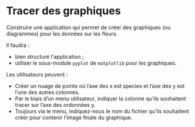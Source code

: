# **Tracer des graphiques**

Construire une application qui permet de créer des graphiques (ou diagrammes) pour les données sur les fleurs.  

Il faudra :
* bien structuré l'application ;
* utiliser le sous-module `pyplot` de `matplotlib` pour les graphiques.

Les utilisateurs peuvent :
* Créer un nuage de points où l’axe des x est species et l’axe des y est l’une des autres colonnes.
* Par le biais d’un menu utilisateur, indiquer la colonne qu’ils souhaitent tracer sur l’axe des ordonnées y.
* Toujours via le menu, indiquez-nous le nom du fichier qu’ils souhaitent créer pour contenir l’image finale du graphique.
